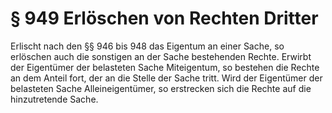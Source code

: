 # § 949 Erlöschen von Rechten Dritter
Erlischt nach den §§ 946 bis 948 das Eigentum an einer Sache, so erlöschen auch die sonstigen an der Sache bestehenden Rechte. Erwirbt der Eigentümer der belasteten Sache Miteigentum, so bestehen die Rechte an dem Anteil fort, der an die Stelle der Sache tritt. Wird der Eigentümer der belasteten Sache Alleineigentümer, so erstrecken sich die Rechte auf die hinzutretende Sache.